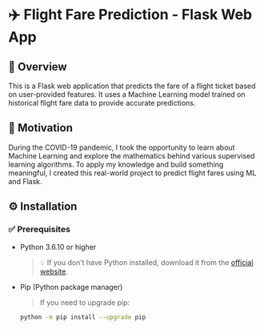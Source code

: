 # ✈️ Flight Fare Prediction - Flask Web App

## 📌 Overview
This is a Flask web application that predicts the fare of a flight ticket based on user-provided features. It uses a Machine Learning model trained on historical flight fare data to provide accurate predictions.

## 🎯 Motivation
During the COVID-19 pandemic, I took the opportunity to learn about Machine Learning and explore the mathematics behind various supervised learning algorithms. To apply my knowledge and build something meaningful, I created this real-world project to predict flight fares using ML and Flask.

## ⚙️ Installation

### ✅ Prerequisites
- Python 3.6.10 or higher
  > 💡 If you don’t have Python installed, download it from the [official website](https://www.python.org/downloads/).

- Pip (Python package manager)
  > If you need to upgrade pip:
  ```bash
  python -m pip install --upgrade pip
